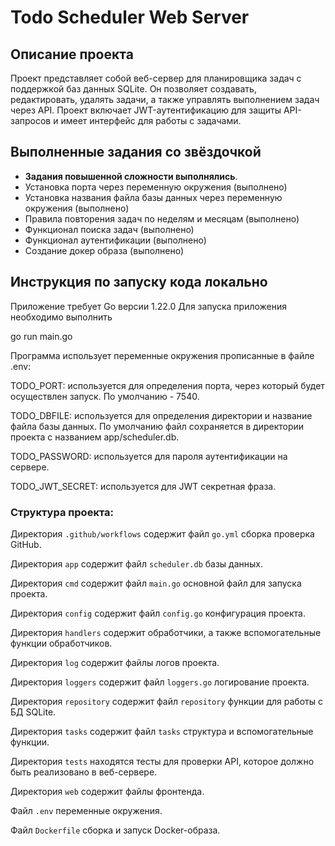 # Todo Scheduler Web Server

## Описание проекта

Проект представляет собой веб-сервер для планировщика задач с поддержкой баз данных SQLite.
Он позволяет создавать, редактировать, удалять задачи, а также управлять выполнением задач через API. 
Проект включает JWT-аутентификацию для защиты API-запросов и имеет интерфейс для работы с задачами.

## Выполненные задания со звёздочкой

- **Задания повышенной сложности выполнялись**. 
- Установка порта через переменную окружения (выполнено)
- Установка названия файла базы данных через переменную окружения (выполнено)
- Правила повторения задач по неделям и месяцам (выполнено)
- Функционал поиска задач (выполнено)
- Функционал аутентификации (выполнено)
- Создание докер образа (выполнено)

## Инструкция по запуску кода локально
Приложение требует Go версии 1.22.0
Для запуска приложения необходимо выполнить

go run main.go

Программа использует переменные окружения прописанные в файле .env:

TODO_PORT: используется для определения порта, через который будет осуществлен запуск. По умолчанию - 7540.

TODO_DBFILE: используется для определения директории и название файла базы данных. 
По умолчанию файл сохраняется в директории проекта с названием app/scheduler.db.

TODO_PASSWORD: используется для пароля аутентификации на сервере.

TODO_JWT_SECRET: используется для JWT секретная фраза.

### Структура проекта:

Директория `.github/workflows` содержит файл `go.yml` сборка проверка GitHub. 

Директория `app` содержит файл `scheduler.db` базы данных.

Директория `cmd` содержит файл `main.go` основной файл для запуска проекта.

Директория `config` содержит файл `config.go` конфигурация проекта.

Директория `handlers` содержит обработчики, а также вспомогательные функции обработчиков.

Директория `log` содержит файлы логов проекта.

Директория `loggers` содержит файл `loggers.go` логирование проекта.

Директория `repository` содержит файл `repository` функции для работы с БД SQLite.

Директория `tasks` содержит файл `tasks` структура и вспомогательные функции.

Директория `tests` находятся тесты для проверки API, которое должно быть реализовано в веб-сервере.

Директория `web` содержит файлы фронтенда.

Файл `.env` переменные окружения.

Файл `Dockerfile` сборка и запуск Docker-образа.



